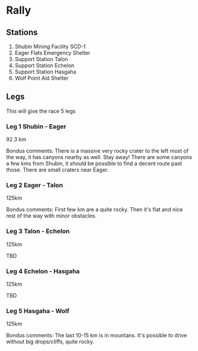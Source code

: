 # Rally

## Stations

1. Shubin Mining Facility SCD-1
2. Eager Flats Emergency Shelter
3. Support Station Talon
4. Support Station Echelon
5. Support Station Hasgaha
6. Wolf Point Aid Shelter


## Legs

This will give the race 5 legs


### Leg 1 Shubin - Eager
92.3 km

Bondus comments: There is a massive very rocky crater to the left most of the way, it has canyons nearby as well. Stay away! There are some canyons a few kms from Shubin, it should be possible to find a decent route past those. There are small craters near Eager. 

### Leg 2 Eager - Talon
125km

Bondus comments: First few km are a quite rocky. Then it's flat and nice rest of the way with minor obstacles.


### Leg 3 Talon - Echelon
125km

TBD

### Leg 4 Echelon - Hasgaha
125km

TBD

### Leg 5 Hasgaha - Wolf
125km

Bondus comments: The last 10-15 km is in mountans. It's possible to drive without big drops/cliffs, quite rocky. 



